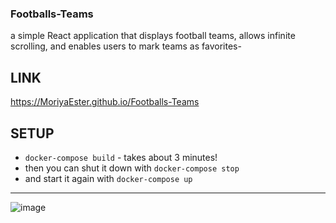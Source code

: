 ### Footballs-Teams
a simple React application that displays football teams, allows infinite scrolling, and enables users to mark teams as favorites-

## LINK
https://MoriyaEster.github.io/Footballs-Teams

## SETUP 
* `docker-compose build` - takes about 3 minutes!
* then you can shut it down with `docker-compose stop`
* and start it again with `docker-compose up`
---

![image](https://github.com/user-attachments/assets/6bf1ba31-00e4-48c4-afcd-f45da4d4cf62)

